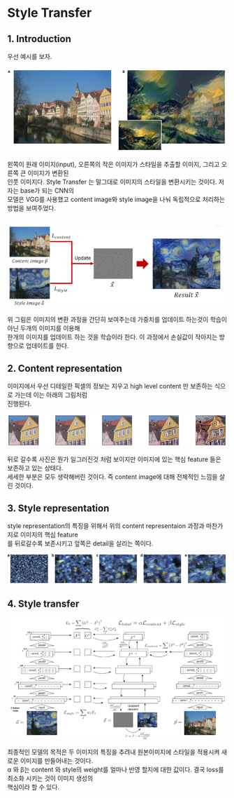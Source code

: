 # Style Transfer
## 1. Introduction
우선 예시를 보자.
<p align="left">
    <img src="images/example.png">
</p>
왼쪽이 원래 이미지(input), 오른쪽의 작은 이미지가 스타일을 추출할 이미지, 그리고 오른쪽 큰 이미지가 변환된
<br>인풋 이미지다. Style Transfer 는 말그대로 이미지의 스타일을 변환시키는 것이다. 저자는 base가 되는 CNN의
<br>모델은 VGG를 사용했고 content image와 style image을 나눠 독립적으로 처리하는 방법을 보여주었다.
<br>
<br>
<p align="left">
    <img src="images/process pic.png">
</p>
위 그림은 이미지의 변환 과정을 간단히 보여주는데 가중치를 업데이트 하는것이 학습이 아닌 두개의 이미지를 이용해
<br> 한개의 이미지를 업데이트 하는 것을 학습이라 한다. 이 과정에서 손실값이 작아지는 방향으로 업데이트를 한다.

## 2. Content representation
이미지에서 우선 디테일한 픽셀의 정보는 지우고 high level content 만 보존하는 식으로 가는데 이는 아래의 그림처럼
<br>진행된다.
<br>
<p align="left">
    <img src="images/content r pic.png">
</p>
뒤로 갈수록 사진은 뭔가 일그러진것 처럼 보이지만 이미지에 있는 핵심 feature 들은 보존하고 있는 상태다. 
<br>세세한 부분은 모두 생략해버린 것이다. 즉 content image에 대해 전체적인 느낌을 살린 것이다.

## 3. Style representation
style representation의 특징을 위해서 위의 content representaion 과정과 마찬가지로 이미지의 핵심 feature
<br>를 뒤로갈수록 보존시키고 앞쪽은 detail을 살리는 쪽이다.
<p align="left">
    <img src="images/style r pic.png">
</p>

## 4. Style transfer
<p align="left">
    <img src="images/pic.png">
</p>
최종적인 모델의 목적은 두 이미지의 특징을 추려내 원본이미지에 스타일을 적용시켜 새로운 이미지를 만들어내는 것이다.
<br> α 와 β는 content 와 style의 weight를 얼마나 반영 할지에 대한 값이다. 결국 loss를 최소화 시키는 것이 이미지 생성의
<br>핵심이라 할 수 있다.

